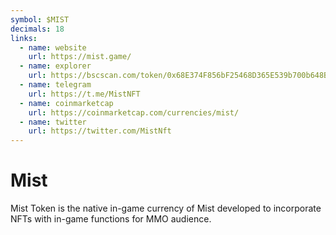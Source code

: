 ```yaml
---
symbol: $MIST
decimals: 18
links:
  - name: website
    url: https://mist.game/
  - name: explorer
    url: https://bscscan.com/token/0x68E374F856bF25468D365E539b700b648Bf94B67
  - name: telegram
    url: https://t.me/MistNFT
  - name: coinmarketcap
    url: https://coinmarketcap.com/currencies/mist/
  - name: twitter
    url: https://twitter.com/MistNft
---
```


# Mist

Mist Token is the native in-game currency of Mist developed to incorporate NFTs with in-game functions for MMO audience.
